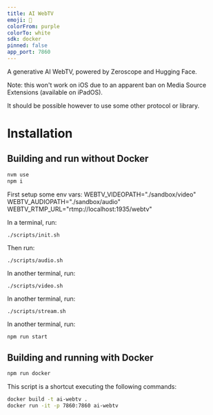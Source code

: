 ```yaml
---
title: AI WebTV
emoji: 🔮
colorFrom: purple
colorTo: white
sdk: docker
pinned: false
app_port: 7860
---
```


A generative AI WebTV, powered by Zeroscope and Hugging Face.

Note: this won't work on iOS due to an apparent ban on Media Source Extensions (available on iPadOS).

It should be possible however to use some other protocol or library.

# Installation
## Building and run without Docker

```bash
nvm use
npm i
```

First setup some env vars:
WEBTV_VIDEOPATH="./sandbox/video"
WEBTV_AUDIOPATH="./sandbox/audio" 
WEBTV_RTMP_URL="rtmp://localhost:1935/webtv"


In a terminal, run:

```
./scripts/init.sh
```

Then run:

```
./scripts/audio.sh
```

In another terminal, run:

```
./scripts/video.sh
```

In another terminal, run:

```
./scripts/stream.sh
```

In another terminal, run:

```
npm run start
```

## Building and running with Docker

```bash
npm run docker
```

This script is a shortcut executing the following commands:

```bash
docker build -t ai-webtv .
docker run -it -p 7860:7860 ai-webtv
```
